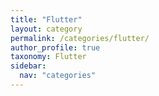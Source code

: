 ```yaml
---
title: "Flutter"
layout: category
permalink: /categories/flutter/
author_profile: true
taxonomy: Flutter
sidebar:
  nav: "categories"
---
```

